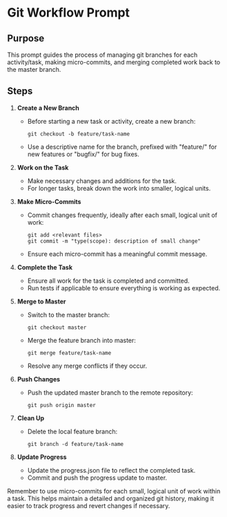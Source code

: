 # Git Workflow Prompt

## Purpose
This prompt guides the process of managing git branches for each activity/task, making micro-commits, and merging completed work back to the master branch.

## Steps

1. **Create a New Branch**
   - Before starting a new task or activity, create a new branch:
     ```
     git checkout -b feature/task-name
     ```
   - Use a descriptive name for the branch, prefixed with "feature/" for new features or "bugfix/" for bug fixes.

2. **Work on the Task**
   - Make necessary changes and additions for the task.
   - For longer tasks, break down the work into smaller, logical units.

3. **Make Micro-Commits**
   - Commit changes frequently, ideally after each small, logical unit of work:
     ```
     git add <relevant files>
     git commit -m "type(scope): description of small change"
     ```
   - Ensure each micro-commit has a meaningful commit message.

4. **Complete the Task**
   - Ensure all work for the task is completed and committed.
   - Run tests if applicable to ensure everything is working as expected.

5. **Merge to Master**
   - Switch to the master branch:
     ```
     git checkout master
     ```
   - Merge the feature branch into master:
     ```
     git merge feature/task-name
     ```
   - Resolve any merge conflicts if they occur.

6. **Push Changes**
   - Push the updated master branch to the remote repository:
     ```
     git push origin master
     ```

7. **Clean Up**
   - Delete the local feature branch:
     ```
     git branch -d feature/task-name
     ```

8. **Update Progress**
   - Update the progress.json file to reflect the completed task.
   - Commit and push the progress update to master.

Remember to use micro-commits for each small, logical unit of work within a task. This helps maintain a detailed and organized git history, making it easier to track progress and revert changes if necessary.
